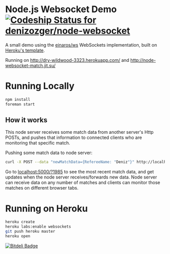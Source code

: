 # Node.js Websocket Demo [ ![Codeship Status for denizozger/node-websocket](https://www.codeship.io/projects/f23cd630-2d5e-0131-ef60-2e2c57662156/status?branch=master)](https://www.codeship.io/projects/9341)

A small demo using the [einaros/ws](http://einaros.github.io/ws/) WebSockets implementation, built on [Heroku's template](https://github.com/heroku-examples/node-ws-test).

Running on http://dry-wildwood-3323.herokuapp.com/ and http://node-websocket-match.jit.su/

# Running Locally

``` bash
npm install
foreman start
```

## How it works

This node server receives some match data from another server's Http POSTs, 
  and pushes that information to connected clients who are monitoring that specific match.

Pushing some match data to node server:
``` bash
curl -X POST --data "newMatchData={RefereeName: "Deniz"}" http://localhost:5000/match/1985
```

Go to [localhost:5000/?1985](localhost:5000/?1985) to see the most recent match data, and get updates when the node server receives/forwards 
  new data. Node server can receive data on any number of matches and clients can monitor those matches on different browser tabs.

# Running on Heroku

``` bash
heroku create
heroku labs:enable websockets
git push heroku master
heroku open
```


[![Bitdeli Badge](https://d2weczhvl823v0.cloudfront.net/denizozger/node-websocket/trend.png)](https://bitdeli.com/free "Bitdeli Badge")
 
